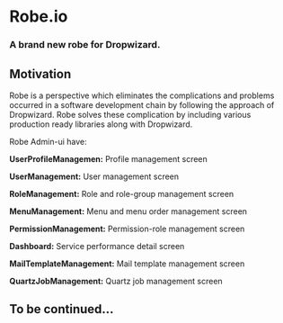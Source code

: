 # Robe.io

### A brand new robe for Dropwizard.
Motivation
-------------------------------
Robe is a perspective which eliminates the complications and problems occurred in a software development chain by following the approach of Dropwizard. Robe solves these complication by including various production ready libraries along with Dropwizard.

Robe Admin-ui have:

**UserProfileManagemen:** Profile management screen

**UserManagement:** User management screen

**RoleManagement:** Role and role-group management screen

**MenuManagement:** Menu and menu order management screen

**PermissionManagement:** Permission-role management screen

**Dashboard:** Service performance detail screen

**MailTemplateManagement:** Mail template management screen

**QuartzJobManagement:** Quartz job management screen

To be continued...
-------------------------------